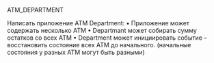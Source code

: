 ATM_DEPARTMENT

Написать приложение ATM Department:
• Приложение может содержать несколько ATM
• Departmant может собирать сумму остатков со всех ATM
• Department может инициировать событие – восстановить состояние всех ATM до начального.
(начальные состояния у разных ATM могут быть разными)